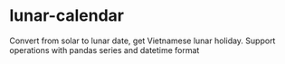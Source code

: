 # lunar-calendar
Convert from solar to lunar date, get Vietnamese lunar holiday. Support operations with pandas series and datetime format
